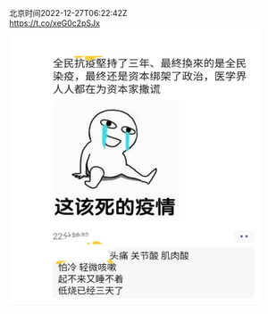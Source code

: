 北京时间2022-12-27T06:22:42Z<br>https://t.co/xeG0c2pSJx<br><img src='/temp/image/2022/n-Month-12/1607502189403979776_0.jpg' width='450' height='500'><br><br>